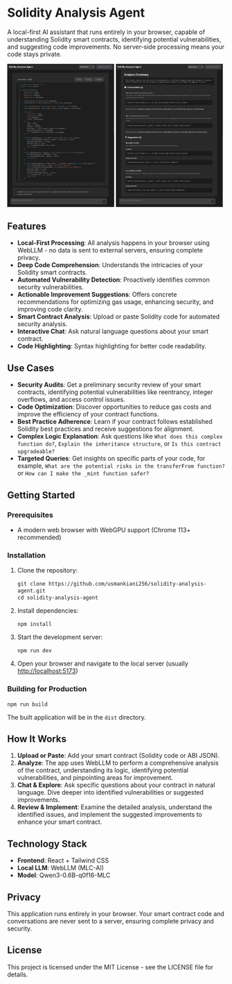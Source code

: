 # Solidity Analysis Agent

A local-first AI assistant that runs entirely in your browser, capable of understanding Solidity smart contracts, identifying potential vulnerabilities, and suggesting code improvements. No server-side processing means your code stays private.

<img src="/public/ss1.png" width="49%"/> <img src="/public/ss2.png" width="49%"/> 

## Features

- **Local-First Processing**: All analysis happens in your browser using WebLLM - no data is sent to external servers, ensuring complete privacy.
- **Deep Code Comprehension**: Understands the intricacies of your Solidity smart contracts.
- **Automated Vulnerability Detection**: Proactively identifies common security vulnerabilities.
- **Actionable Improvement Suggestions**: Offers concrete recommendations for optimizing gas usage, enhancing security, and improving code clarity.
- **Smart Contract Analysis**: Upload or paste Solidity code for automated security analysis.
- **Interactive Chat**: Ask natural language questions about your smart contract.
- **Code Highlighting**: Syntax highlighting for better code readability.

## Use Cases

- **Security Audits**: Get a preliminary security review of your smart contracts, identifying potential vulnerabilities like reentrancy, integer overflows, and access control issues.
- **Code Optimization**: Discover opportunities to reduce gas costs and improve the efficiency of your contract functions.
- **Best Practice Adherence**: Learn if your contract follows established Solidity best practices and receive suggestions for alignment.
- **Complex Logic Explanation**: Ask questions like `What does this complex function do?`, `Explain the inheritance structure`, or `Is this contract upgradeable?`
- **Targeted Queries**: Get insights on specific parts of your code, for example, `What are the potential risks in the transferFrom function?` or `How can I make the _mint function safer?`

## Getting Started

### Prerequisites

- A modern web browser with WebGPU support (Chrome 113+ recommended)

### Installation

1. Clone the repository:

   ```
   git clone https://github.com/usmankiani256/solidity-analysis-agent.git
   cd solidity-analysis-agent
   ```

2. Install dependencies:

   ```
   npm install
   ```

3. Start the development server:

   ```
   npm run dev
   ```

4. Open your browser and navigate to the local server (usually <http://localhost:5173>)

### Building for Production

```
npm run build
```

The built application will be in the `dist` directory.

## How It Works

1. **Upload or Paste**: Add your smart contract (Solidity code or ABI JSON).
2. **Analyze**: The app uses WebLLM to perform a comprehensive analysis of the contract, understanding its logic, identifying potential vulnerabilities, and pinpointing areas for improvement.
3. **Chat & Explore**: Ask specific questions about your contract in natural language. Dive deeper into identified vulnerabilities or suggested improvements.
4. **Review & Implement**: Examine the detailed analysis, understand the identified issues, and implement the suggested improvements to enhance your smart contract.

## Technology Stack

- **Frontend**: React + Tailwind CSS
- **Local LLM**: WebLLM (MLC-AI)
- **Model**: Qwen3-0.6B-q0f16-MLC

## Privacy

This application runs entirely in your browser. Your smart contract code and conversations are never sent to a server, ensuring complete privacy and security.

## License

This project is licensed under the MIT License - see the LICENSE file for details.

